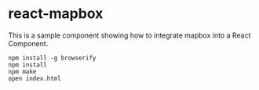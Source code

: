 react-mapbox
====

This is a sample component showing how to integrate mapbox into a React Component.

```
npm install -g browserify
npm install
npm make
open index.html
```

